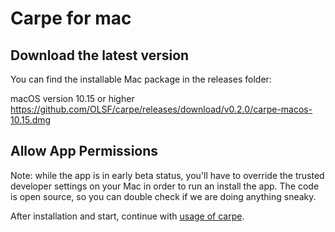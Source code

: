 # Carpe for mac

## Download the latest version

You can find the installable Mac package in the releases folder:

macOS version 10.15 or higher
https://github.com/OLSF/carpe/releases/download/v0.2.0/carpe-macos-10.15.dmg

## Allow App Permissions

Note: while the app is in early beta status, you'll have to override the trusted developer settings on your Mac in order to run an install the app. The code is open source, so you can double check if we are doing anything sneaky.

After installation and start, continue with [usage of carpe](usage.md).
